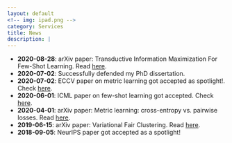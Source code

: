 ```yaml
---
layout: default
<!-- img: ipad.png -->
category: Services
title: News
description: |
---
```

 - **2020-08-28**: arXiv paper: Transductive Information Maximization For Few-Shot Learning. Read [here](https://arxiv.org/pdf/2008.11297.pdf).
 - **2020-07-02**: Successfully defended my PhD dissertation.
 - **2020-07-02**: ECCV paper on metric learning got accepted as spotlight!. Check [here](https://arxiv.org/pdf/2003.08983.pdf).
 - **2020-06-01**: ICML paper on few-shot learning got accepted. Check [here](https://arxiv.org/pdf/2006.15486.pdf).
 - **2020-04-01**: arXiv paper: Metric learning: cross-entropy vs. pairwise losses. Read [here](https://arxiv.org/pdf/2003.08983.pdf).
 - **2019-06-15**: arXiv paper: Variational Fair Clustering. Read [here](https://arxiv.org/pdf/1906.08207.pdf).
 - **2018-09-05**: NeurIPS paper got accepted as a spotlight!
 <!-- - **2017-09-05**: Defended PhD thesis proposal successfully. -->
 <!-- - **2016-05-01**: Started PhD studies supervised by [Prof. Ismail Ben Ayed](https://profs.etsmtl.ca/ibenayed/). -->